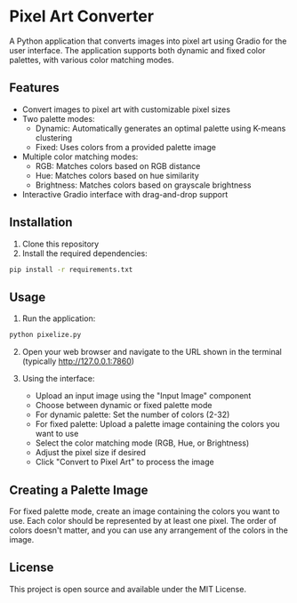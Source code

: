 # Pixel Art Converter

A Python application that converts images into pixel art using Gradio for the user interface. The application supports both dynamic and fixed color palettes, with various color matching modes.

## Features

- Convert images to pixel art with customizable pixel sizes
- Two palette modes:
  - Dynamic: Automatically generates an optimal palette using K-means clustering
  - Fixed: Uses colors from a provided palette image
- Multiple color matching modes:
  - RGB: Matches colors based on RGB distance
  - Hue: Matches colors based on hue similarity
  - Brightness: Matches colors based on grayscale brightness
- Interactive Gradio interface with drag-and-drop support

## Installation

1. Clone this repository
2. Install the required dependencies:
```bash
pip install -r requirements.txt
```

## Usage

1. Run the application:
```bash
python pixelize.py
```

2. Open your web browser and navigate to the URL shown in the terminal (typically http://127.0.0.1:7860)

3. Using the interface:
   - Upload an input image using the "Input Image" component
   - Choose between dynamic or fixed palette mode
   - For dynamic palette: Set the number of colors (2-32)
   - For fixed palette: Upload a palette image containing the colors you want to use
   - Select the color matching mode (RGB, Hue, or Brightness)
   - Adjust the pixel size if desired
   - Click "Convert to Pixel Art" to process the image

## Creating a Palette Image

For fixed palette mode, create an image containing the colors you want to use. Each color should be represented by at least one pixel. The order of colors doesn't matter, and you can use any arrangement of the colors in the image.

## License

This project is open source and available under the MIT License.